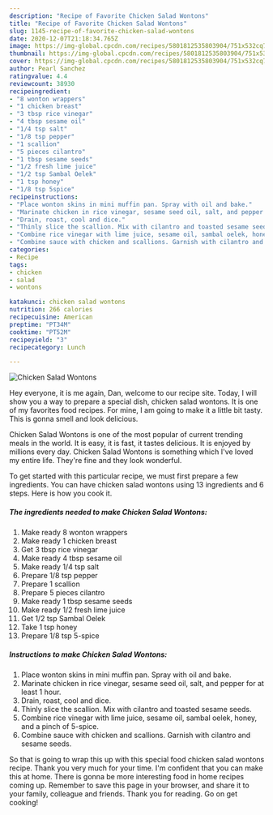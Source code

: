 ```yaml
---
description: "Recipe of Favorite Chicken Salad Wontons"
title: "Recipe of Favorite Chicken Salad Wontons"
slug: 1145-recipe-of-favorite-chicken-salad-wontons
date: 2020-12-07T21:18:34.765Z
image: https://img-global.cpcdn.com/recipes/5801812535803904/751x532cq70/chicken-salad-wontons-recipe-main-photo.jpg
thumbnail: https://img-global.cpcdn.com/recipes/5801812535803904/751x532cq70/chicken-salad-wontons-recipe-main-photo.jpg
cover: https://img-global.cpcdn.com/recipes/5801812535803904/751x532cq70/chicken-salad-wontons-recipe-main-photo.jpg
author: Pearl Sanchez
ratingvalue: 4.4
reviewcount: 38930
recipeingredient:
- "8 wonton wrappers"
- "1 chicken breast"
- "3 tbsp rice vinegar"
- "4 tbsp sesame oil"
- "1/4 tsp salt"
- "1/8 tsp pepper"
- "1 scallion"
- "5 pieces cilantro"
- "1 tbsp sesame seeds"
- "1/2 fresh lime juice"
- "1/2 tsp Sambal Oelek"
- "1 tsp honey"
- "1/8 tsp 5spice"
recipeinstructions:
- "Place wonton skins in mini muffin pan. Spray with oil and bake."
- "Marinate chicken in rice vinegar, sesame seed oil, salt, and pepper for at least 1 hour."
- "Drain, roast, cool and dice."
- "Thinly slice the scallion. Mix with cilantro and toasted sesame seeds."
- "Combine rice vinegar with lime juice, sesame oil, sambal oelek, honey, and a pinch of 5-spice."
- "Combine sauce with chicken and scallions. Garnish with cilantro and sesame seeds."
categories:
- Recipe
tags:
- chicken
- salad
- wontons

katakunci: chicken salad wontons 
nutrition: 266 calories
recipecuisine: American
preptime: "PT34M"
cooktime: "PT52M"
recipeyield: "3"
recipecategory: Lunch

---
```



![Chicken Salad Wontons](https://img-global.cpcdn.com/recipes/5801812535803904/751x532cq70/chicken-salad-wontons-recipe-main-photo.jpg)

Hey everyone, it is me again, Dan, welcome to our recipe site. Today, I will show you a way to prepare a special dish, chicken salad wontons. It is one of my favorites food recipes. For mine, I am going to make it a little bit tasty. This is gonna smell and look delicious.

Chicken Salad Wontons is one of the most popular of current trending meals in the world. It is easy, it is fast, it tastes delicious. It is enjoyed by millions every day. Chicken Salad Wontons is something which I've loved my entire life. They're fine and they look wonderful.




To get started with this particular recipe, we must first prepare a few ingredients. You can have chicken salad wontons using 13 ingredients and 6 steps. Here is how you cook it.

<!--inarticleads1-->

##### The ingredients needed to make Chicken Salad Wontons:

1. Make ready 8 wonton wrappers
1. Make ready 1 chicken breast
1. Get 3 tbsp rice vinegar
1. Make ready 4 tbsp sesame oil
1. Make ready 1/4 tsp salt
1. Prepare 1/8 tsp pepper
1. Prepare 1 scallion
1. Prepare 5 pieces cilantro
1. Make ready 1 tbsp sesame seeds
1. Make ready 1/2 fresh lime juice
1. Get 1/2 tsp Sambal Oelek
1. Take 1 tsp honey
1. Prepare 1/8 tsp 5-spice




<!--inarticleads2-->

##### Instructions to make Chicken Salad Wontons:

1. Place wonton skins in mini muffin pan. Spray with oil and bake.
1. Marinate chicken in rice vinegar, sesame seed oil, salt, and pepper for at least 1 hour.
1. Drain, roast, cool and dice.
1. Thinly slice the scallion. Mix with cilantro and toasted sesame seeds.
1. Combine rice vinegar with lime juice, sesame oil, sambal oelek, honey, and a pinch of 5-spice.
1. Combine sauce with chicken and scallions. Garnish with cilantro and sesame seeds.




So that is going to wrap this up with this special food chicken salad wontons recipe. Thank you very much for your time. I'm confident that you can make this at home. There is gonna be more interesting food in home recipes coming up. Remember to save this page in your browser, and share it to your family, colleague and friends. Thank you for reading. Go on get cooking!

